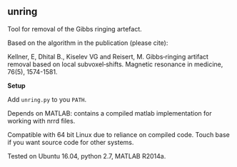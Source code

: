 unring
------

Tool for removal of the Gibbs ringing artefact.

Based on the algorithm in the publication (please cite):

Kellner, E, Dhital B., Kiselev VG and Reisert, M.
Gibbs‐ringing artifact removal based on local subvoxel‐shifts.
Magnetic resonance in medicine, 76(5), 1574-1581.

**Setup**

Add `unring.py` to you `PATH`.

Depends on MATLAB: contains a compiled matlab implementation for working with nrrd files.

Compatible with 64 bit Linux due to reliance on compiled code. Touch base if you want source code for other systems.

Tested on Ubuntu 16.04, python 2.7, MATLAB R2014a.


